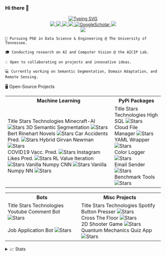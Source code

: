 ### Hi there 👋

<!--
**hashemian1382/hashemian1382** is a ✨ _special_ ✨ repository because its `README.md` (this file) appears on your GitHub profile.

Here are some ideas to get you started:

- 🔭 I’m currently working on ...
- 🌱 I’m currently learning ...
- 👯 I’m looking to collaborate on ...
- 🤔 I’m looking for help with ...
- 💬 Ask me about ...
- 📫 How to reach me: ...
- 😄 Pronouns: ...
- ⚡ Fun fact: ...
-->
<p align="center"> <a href="https://github.com/drkostas"> <img src="https://readme-typing-svg.demolab.com?font=Georgia&size=18&duration=2000&pause=100&multiline=true&width=500&height=80&lines=Kostas+Georgiou;Researcher+%7C+PhD+Student+%7C+Software+Engineer;AI+%7C+Computer+Vision+%7C+Bots" alt="Typing SVG" /> </a> <br/> <a href="https://gkos.tech"> <img src="https://img.shields.io/badge/Website-gkos.tech-red?style=flat-square"> </a> <a href="https://gkos.tech/Resume.pdf"> <img src="https://img.shields.io/badge/PDF-CV-red?style=flat-square&logo=adobe"> </a> <a href="https://www.linkedin.com/in/konstantinos-georgiou/"> <img src="https://img.shields.io/badge/-Linkedin-blue?style=flat-square&logo=linkedin"> </a> <a href="mailto:georgiou.kostas94@gmail.com"> <img src="https://img.shields.io/badge/-Email-red?style=flat-square&logo=gmail&logoColor=white"> </a> <a href='https://scholar.google.com/citations?user=b___QQ8AAAAJ&hl=en&authuser=1&oi=sra' target="_blank"> <img alt='GoogleScholar' src='https://img.shields.io/badge/Scholar-100000?style=flat&logo=GoogleScholar&logoColor=white&&color=0181FF'> </a> <a href="https://pypi.org/user/drkostas/"> <img src="https://img.shields.io/badge/PyPi-drkostas-blue?style=flat-square&logo=pypi&logoColor=white"> </a> <!-- <a href="https://pypi.org/user/drkostas/"> <img src="https://komarev.com/ghpvc/?username=drkostas&label=Visitors&color=0e75b6&style=flat" alt="googoldkhan" /> </a> --> <br/> <!-- <a href="https://github.com/drkostas"> <img src="https://github-readme-stats.vercel.app/api?username=drkostas&show_icons=true&count_private=true&show_icons=true&hide_border=true&hide_title=true&card_width=300px&hide_rank=true&bg_color=00000000&theme=dracula"> </a> --> <a href="https://github.com/drkostas"> <img src="https://github-stats-alpha.vercel.app/api?username=drkostas&cc=22272e&tc=37BCF6&ic=fff&bc=0000"> </a> </p>

    📖 Pursuing PhD in Data Science & Engineering @ The University of Tennessee.

    🎓 Conducting research on AI and Computer Vision @ the AICIP Lab.

    💡 Open to collaborating on projects and innovative ideas.

    💻 Currently working on Semantic Segmentation, Domain Adaptation, and Remote Sensing.

🖥️ Open-Source Projects
<table> <tr><th>Machine Learning </th><th>PyPi Packages</th></tr> <tr><td>
Title	Stars	Technologies
Minecraft-AI	<img alt="Stars" src="https://img.shields.io/github/stars/drkostas/Minecraft-AI?style=flat-square&labelColor=black"/>	
3D Semantic Segmentation	<img alt="Stars" src="https://img.shields.io/github/stars/drkostas/3D-Semantic-Segmentation?style=flat-square&labelColor=black"/>	
Bert Rinehart Novels	<img alt="Stars" src="https://img.shields.io/github/stars/drkostas/Bert-Question-Answering?style=flat-square&labelColor=black"/>	
Car Accidents Pred.	<img alt="Stars" src="https://img.shields.io/github/stars/drkostas/accident-severity-prediction?style=flat-square&labelColor=black"/>	
Hybrid Girvan Newman	<img alt="Stars" src="https://img.shields.io/github/stars/drkostas/HGN?style=flat-square&labelColor=black"/>	<br>
COVID19 Vacc. Pred.	<img alt="Stars" src="https://img.shields.io/github/stars/drkostas/covid19-vaccinations-predict?style=flat-square&labelColor=black"/>	
Instagram Likes Pred.	<img alt="Stars" src="https://img.shields.io/github/stars/drkostas/Insta-Likes-Predict?style=flat-square&labelColor=black"/>	
RL Value Iteration	<img alt="Stars" src="https://img.shields.io/github/stars/drkostas/RL-Value-Iteration?style=flat-square&labelColor=black"/>	
Vanilla Numpy CNN	<img alt="Stars" src="https://img.shields.io/github/stars/drkostas/Numpy-CNN?style=flat-square&labelColor=black"/>	
Vanilla Numpy NN	<img alt="Stars" src="https://img.shields.io/github/stars/drkostas/Numpy-NeuralNet-1?style=flat-square&labelColor=black"/>	
</td><td>
Title	Stars	Technologies
High SQL	<img alt="Stars" src="https://img.shields.io/github/stars/drkostas/high-sql?style=flat-square&labelColor=black"/>	<br>
Cloud File Manager	<img alt="Stars" src="https://img.shields.io/github/stars/drkostas/cloud-filemanager?style=flat-square&labelColor=black"/>	<br>
YAML Wrapper	<img alt="Stars" src="https://img.shields.io/github/stars/drkostas/yaml-config-wrapper?style=flat-square&labelColor=black"/>	<br>
Color Logger	<img alt="Stars" src="https://img.shields.io/github/stars/drkostas/termcolor-logger?style=flat-square&labelColor=black"/>	<br>
Email Sender	<img alt="Stars" src="https://img.shields.io/github/stars/drkostas/pyemail-sender?style=flat-square&labelColor=black"/>	<br>
Benchmark Tools	<img alt="Stars" src="https://img.shields.io/github/stars/drkostas/bench-utils?style=flat-square&labelColor=black"/>	<br>
</td></tr> </table> <table> <tr><th>Bots </th><th>Misc Projects </th></tr> <tr><td>
Title	Stars	Technologies
Youtube Comment Bot	<img alt="Stars" src="https://img.shields.io/github/stars/drkostas/Youtube-FirstCommentBot?style=flat-square&labelColor=black"/>	<br> <br>
Job Application Bot	<img alt="Stars" src="https://img.shields.io/github/stars/drkostas/JobApplicationBot?style=flat-square&labelColor=black"/>	<br> <br>
</td><td>
Title	Stars	Technologies
Spotify Button Presser	<img alt="Stars" src="https://img.shields.io/github/stars/drkostas/SpotiClick?style=flat-square&labelColor=black"/>	<br>
Cross The Floor	<img alt="Stars" src="https://img.shields.io/github/stars/drkostas/Cross-The-Floor?style=flat-square&labelColor=black"/>	<br>
2D Shooter Game	<img alt="Stars" src="https://img.shields.io/github/stars/drkostas/shooter-game-with-p5js?style=flat-square&labelColor=black"/>	
Quantum Mechanics Quiz App	<img alt="Stars" src="https://img.shields.io/github/stars/drkostas/Quantum-Mechanics-Quiz-App?style=flat-square&labelColor=black"/>	
</td></tr> </table> <details> <summary>📈 Stats</summary> <br> My Github Stats


<br> Currently Coding & Listening to:

</details>
